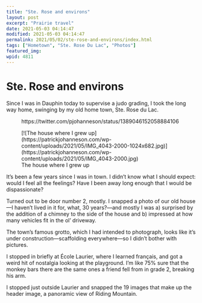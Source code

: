 ```yaml
---
title: "Ste. Rose and environs"
layout: post
excerpt: "Prairie travel"
date: 2021-05-03 04:14:47
modified: 2021-05-03 04:14:47
permalink: 2021/05/02/ste-rose-and-environs/index.html
tags: ["Hometown", "Ste. Rose Du Lac", "Photos"]
featured_img: 
wpid: 4811
---
```


# Ste. Rose and environs

Since I was in Dauphin today to supervise a judo grading, I took the long way home, swinging by my old home town, Ste. Rose du Lac.

<figure class="wp-block-embed is-type-rich is-provider-twitter wp-block-embed-twitter"><div class="wp-block-embed__wrapper">https://twitter.com/pjohanneson/status/1389046152058884106 </div></figure><figure class="wp-block-image size-large">[![The house where I grew up](https://patrickjohanneson.com/wp-content/uploads/2021/05/IMG_4043-2000-1024x682.jpg)](https://patrickjohanneson.com/wp-content/uploads/2021/05/IMG_4043-2000.jpg)<figcaption>The house where I grew up</figcaption></figure>It’s been a few years since I was in town. I didn’t know what I should expect: would I feel all the feelings? Have I been away long enough that I would be dispassionate?

Turned out to be door number 2, mostly. I snapped a photo of our old house—I haven’t lived in it for, what, 30 years?—and mostly I was a) surprised by the addition of a chimney to the side of the house and b) impressed at how many vehicles fit in the ol’ driveway.

The town’s famous grotto, which I had intended to photograph, looks like it’s under construction—scaffolding everywhere—so I didn’t bother with pictures.

I stopped in briefly at École Laurier, where I learned français, and got a weird hit of nostalgia looking at the playground. I’m like 75% sure that the monkey bars there are the same ones a friend fell from in grade 2, breaking his arm.

I stopped just outside Laurier and snapped the 19 images that make up the header image, a panoramic view of Riding Mountain.